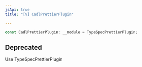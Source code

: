 ```yaml
---
jsApi: true
title: "[V] CadlPrettierPlugin"

---
```

```ts
const CadlPrettierPlugin: __module = TypeSpecPrettierPlugin;
```

## Deprecated

Use TypeSpecPrettierPlugin
